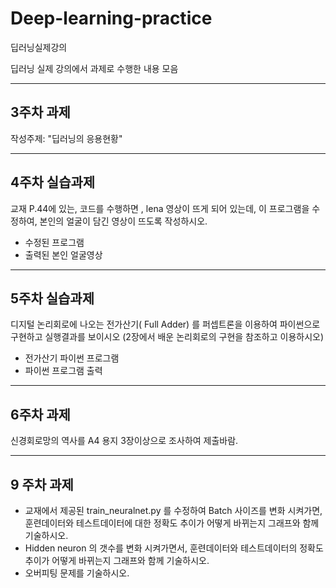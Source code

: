 # Deep-learning-practice
딥러닝실제강의

딥러닝 실제 강의에서 과제로 수행한 내용 모음

----------------------------------------
3주차 과제
----------------------------------------
작성주제: "딥러닝의 응용현황"

----------------------------------------
4주차 실습과제
----------------------------------------
교재 P.44에 있는, 코드를 수행하면 , lena 영상이 뜨게 되어 있는데,
이 프로그램을 수정하여,  본인의 얼굴이 담긴 영상이 뜨도록 작성하시오.

- 수정된 프로그램
- 출력된 본인 얼굴영상

----------------------------------------
5주차 실습과제
----------------------------------------
디지털 논리회로에 나오는 전가산기( Full Adder) 를  퍼셉트론을 이용하여 파이썬으로 구현하고 실행결과를 보이시오
(2장에서 배운 논리회로의 구현을 참조하고 이용하시오)

- 전가산기 파이썬  프로그램
- 파이썬 프로그램 출력

----------------------------------------
6주차 과제
----------------------------------------
신경회로망의 역사를 A4 용지 3장이상으로 조사하여 제출바람.

----------------------------------------
9 주차 과제
----------------------------------------
- 교재에서 제공된  train_neuralnet.py 를 수정하여  Batch 사이즈를 변화 시켜가면, 훈련데이터와 테스트데이터에 대한  정확도 추이가 어떻게 바뀌는지 그래프와 함께 기술하시오.
- Hidden neuron 의 갯수를 변화 시켜가면서,  훈련데이터와 테스트데이터의 정확도 추이가 어떻게 바뀌는지 그래프와 함께 기술하시오.
- 오버피팅 문제를 기술하시오.


